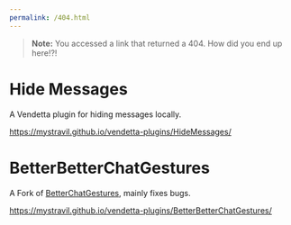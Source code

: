 ```yaml
---
permalink: /404.html
---
```

> **Note:** You accessed a link that returned a 404. How did you end up here!?!

# Hide Messages
A Vendetta plugin for hiding messages locally.

https://mystravil.github.io/vendetta-plugins/HideMessages/

# BetterBetterChatGestures
A Fork of [BetterChatGestures](https://github.com/acquitelol/better-chat-gestures), mainly fixes bugs.

https://mystravil.github.io/vendetta-plugins/BetterBetterChatGestures/